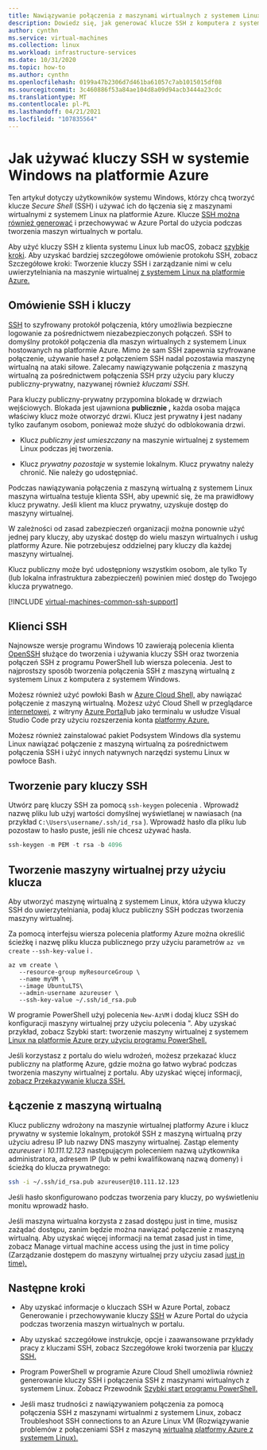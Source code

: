 ```yaml
---
title: Nawiązywanie połączenia z maszynami wirtualnych z systemem Linux przy użyciu kluczy SSH
description: Dowiedz się, jak generować klucze SSH z komputera z systemem Windows i używać ich do nawiązywania połączenia z maszyną wirtualną z systemem Linux na platformie Azure.
author: cynthn
ms.service: virtual-machines
ms.collection: linux
ms.workload: infrastructure-services
ms.date: 10/31/2020
ms.topic: how-to
ms.author: cynthn
ms.openlocfilehash: 0199a47b2306d7d461ba61057c7ab1015015df08
ms.sourcegitcommit: 3c460886f53a84ae104d8a09d94acb3444a23cdc
ms.translationtype: MT
ms.contentlocale: pl-PL
ms.lasthandoff: 04/21/2021
ms.locfileid: "107835564"
---
```

# <a name="how-to-use-ssh-keys-with-windows-on-azure"></a>Jak używać kluczy SSH w systemie Windows na platformie Azure

Ten artykuł dotyczy użytkowników systemu [](#create-an-ssh-key-pair) Windows, którzy chcą tworzyć [](#connect-to-your-vm) klucze *Secure Shell* (SSH) i używać ich do łączenia się z maszynami wirtualnymi z systemem Linux na platformie Azure. Klucze [SSH można również generować](../ssh-keys-portal.md) i przechowywać w Azure Portal do użycia podczas tworzenia maszyn wirtualnych w portalu.


Aby użyć kluczy SSH z klienta systemu Linux lub macOS, zobacz [szybkie kroki](mac-create-ssh-keys.md). Aby uzyskać bardziej szczegółowe omówienie protokołu SSH, zobacz Szczegółowe kroki: Tworzenie kluczy SSH i zarządzanie nimi w celu uwierzytelniania na maszynie wirtualnej [z systemem Linux na platformie Azure.](create-ssh-keys-detailed.md)

## <a name="overview-of-ssh-and-keys"></a>Omówienie SSH i kluczy

[SSH](https://www.ssh.com/ssh/) to szyfrowany protokół połączenia, który umożliwia bezpieczne logowanie za pośrednictwem niezabezpieczonych połączeń. SSH to domyślny protokół połączenia dla maszyn wirtualnych z systemem Linux hostowanych na platformie Azure. Mimo że sam SSH zapewnia szyfrowane połączenie, używanie haseł z połączeniem SSH nadal pozostawia maszynę wirtualną na ataki siłowe. Zalecamy nawiązywanie połączenia z maszyną wirtualną za pośrednictwem połączenia SSH przy użyciu pary kluczy publiczny-prywatny, nazywanej również *kluczami SSH.* 

Para kluczy publiczny-prywatny przypomina blokadę w drzwiach wejściowych. Blokada jest ujawniona **publicznie ,** każda osoba mająca właściwy klucz może otworzyć drzwi. Klucz jest prywatny **i** jest nadany tylko zaufanym osobom, ponieważ może służyć do odblokowania drzwi. 

- Klucz *publiczny jest umieszczany* na maszynie wirtualnej z systemem Linux podczas jej tworzenia. 

- Klucz *prywatny pozostaje* w systemie lokalnym. Klucz prywatny należy chronić. Nie należy go udostępniać.

Podczas nawiązywania połączenia z maszyną wirtualną z systemem Linux maszyna wirtualna testuje klienta SSH, aby upewnić się, że ma prawidłowy klucz prywatny. Jeśli klient ma klucz prywatny, uzyskuje dostęp do maszyny wirtualnej. 

W zależności od zasad zabezpieczeń organizacji można ponownie użyć jednej pary kluczy, aby uzyskać dostęp do wielu maszyn wirtualnych i usług platformy Azure. Nie potrzebujesz oddzielnej pary kluczy dla każdej maszyny wirtualnej. 

Klucz publiczny może być udostępniony wszystkim osobom, ale tylko Ty (lub lokalna infrastruktura zabezpieczeń) powinien mieć dostęp do Twojego klucza prywatnego.

[!INCLUDE [virtual-machines-common-ssh-support](../../../includes/virtual-machines-common-ssh-support.md)]

## <a name="ssh-clients"></a>Klienci SSH

Najnowsze wersje programu Windows 10 zawierają polecenia klienta [OpenSSH](https://blogs.msdn.microsoft.com/commandline/2018/03/07/windows10v1803/) służące do tworzenia i używania kluczy SSH oraz tworzenia połączeń SSH z programu PowerShell lub wiersza polecenia. Jest to najprostszy sposób tworzenia połączenia SSH z maszyną wirtualną z systemem Linux z komputera z systemem Windows. 

Możesz również użyć powłoki Bash w [Azure Cloud Shell,](../../cloud-shell/overview.md) aby nawiązać połączenie z maszyną wirtualną. Możesz użyć Cloud Shell w przeglądarce [internetowej](https://shell.azure.com/bash), z witryny [Azure Portal](https://portal.azure.com)lub jako terminalu w usłudze Visual Studio Code przy użyciu rozszerzenia konta [platformy Azure.](https://marketplace.visualstudio.com/items?itemName=ms-vscode.azure-account)

Możesz również zainstalować [](/windows/wsl/about) pakiet Podsystem Windows dla systemu Linux nawiązać połączenie z maszyną wirtualną za pośrednictwem połączenia SSH i użyć innych natywnych narzędzi systemu Linux w powłoce Bash.

## <a name="create-an-ssh-key-pair"></a>Tworzenie pary kluczy SSH

Utwórz parę kluczy SSH za pomocą `ssh-keygen` polecenia . Wprowadź nazwę pliku lub użyj wartości domyślnej wyświetlanej w nawiasach (na przykład `C:\Users\username/.ssh/id_rsa` ).  Wprowadź hasło dla pliku lub pozostaw to hasło puste, jeśli nie chcesz używać hasła. 

```powershell
ssh-keygen -m PEM -t rsa -b 4096
```

## <a name="create-a-vm-using-your-key"></a>Tworzenie maszyny wirtualnej przy użyciu klucza

Aby utworzyć maszynę wirtualną z systemem Linux, która używa kluczy SSH do uwierzytelniania, podaj klucz publiczny SSH podczas tworzenia maszyny wirtualnej.

Za pomocą interfejsu wiersza polecenia platformy Azure można określić ścieżkę i nazwę pliku klucza publicznego przy użyciu parametrów `az vm create` `--ssh-key-value` i .

```azurecli
az vm create \
   --resource-group myResourceGroup \
   --name myVM \
   --image UbuntuLTS\
   --admin-username azureuser \
   --ssh-key-value ~/.ssh/id_rsa.pub
```

W programie PowerShell użyj polecenia `New-AzVM` i dodaj klucz SSH do konfiguracji maszyny wirtualnej przy użyciu polecenia ". Aby uzyskać przykład, zobacz Szybki start: tworzenie maszyny wirtualnej z systemem [Linux na platformie Azure przy użyciu programu PowerShell.](quick-create-powershell.md)

Jeśli korzystasz z portalu do wielu wdrożeń, możesz przekazać klucz publiczny na platformę Azure, gdzie można go łatwo wybrać podczas tworzenia maszyny wirtualnej z portalu. Aby uzyskać więcej informacji, [zobacz Przekazywanie klucza SSH.](../ssh-keys-portal.md#upload-an-ssh-key)


## <a name="connect-to-your-vm"></a>Łączenie z maszyną wirtualną

Klucz publiczny wdrożony na maszynie wirtualnej platformy Azure i klucz prywatny w systemie lokalnym, protokół SSH z maszyną wirtualną przy użyciu adresu IP lub nazwy DNS maszyny wirtualnej. Zastąp elementy *azureuser* i *10.111.12.123* następującym poleceniem nazwą użytkownika administratora, adresem IP (lub w pełni kwalifikowaną nazwą domeny) i ścieżką do klucza prywatnego:

```bash
ssh -i ~/.ssh/id_rsa.pub azureuser@10.111.12.123
```

Jeśli hasło skonfigurowano podczas tworzenia pary kluczy, po wyświetleniu monitu wprowadź hasło.

Jeśli maszyna wirtualna korzysta z zasad dostępu just in time, musisz zażądać dostępu, zanim będzie można nawiązać połączenie z maszyną wirtualną. Aby uzyskać więcej informacji na temat zasad just in time, zobacz Manage virtual machine access using the just in time policy (Zarządzanie dostępem do maszyny wirtualnej przy użyciu zasad [just in time).](../../security-center/security-center-just-in-time.md)


## <a name="next-steps"></a>Następne kroki

- Aby uzyskać informacje o kluczach SSH w Azure Portal, zobacz Generowanie i przechowywanie kluczy [SSH](../ssh-keys-portal.md) w Azure Portal do użycia podczas tworzenia maszyn wirtualnych w portalu.

- Aby uzyskać szczegółowe instrukcje, opcje i zaawansowane przykłady pracy z kluczami SSH, zobacz Szczegółowe kroki tworzenia par [kluczy SSH.](create-ssh-keys-detailed.md)

- Program PowerShell w programie Azure Cloud Shell umożliwia również generowanie kluczy SSH i połączenia SSH z maszynami wirtualnych z systemem Linux. Zobacz Przewodnik [Szybki start programu PowerShell.](../../cloud-shell/quickstart-powershell.md#ssh)

- Jeśli masz trudności z nawiązywaniem połączenia za pomocą połączenia SSH z maszynami wirtualnmi z systemem Linux, zobacz Troubleshoot SSH connections to an Azure Linux VM (Rozwiązywanie problemów z połączeniami SSH z maszyną [wirtualną platformy Azure z systemem Linux).](/troubleshoot/azure/virtual-machines/troubleshoot-ssh-connection?toc=%2fazure%2fvirtual-machines%2flinux%2ftoc.json)
